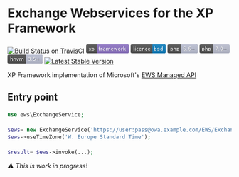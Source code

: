 Exchange Webservices for the XP Framework
=========================================

[![Build Status on TravisCI](https://secure.travis-ci.org/xp-forge/ews.svg)](http://travis-ci.org/xp-forge/ews)
[![XP Framework Module](https://raw.githubusercontent.com/xp-framework/web/master/static/xp-framework-badge.png)](https://github.com/xp-framework/core)
[![BSD Licence](https://raw.githubusercontent.com/xp-framework/web/master/static/licence-bsd.png)](https://github.com/xp-framework/core/blob/master/LICENCE.md)
[![Required PHP 5.6+](https://raw.githubusercontent.com/xp-framework/web/master/static/php-5_6plus.png)](http://php.net/)
[![Supports PHP 7.0+](https://raw.githubusercontent.com/xp-framework/web/master/static/php-7_0plus.png)](http://php.net/)
[![Supports HHVM 3.5+](https://raw.githubusercontent.com/xp-framework/web/master/static/hhvm-3_5plus.png)](http://hhvm.com/)
[![Latest Stable Version](https://poser.pugx.org/xp-forge/ews/version.png)](https://packagist.org/packages/xp-forge/ews)

XP Framework implementation of Microsoft's [EWS Managed API](https://msdn.microsoft.com/en-us/library/office/dn567668%28v=exchg.150%29.aspx)

Entry point
-----------

```php
use ews\ExchangeService;

$ews= new ExchangeService('https://user:pass@owa.example.com/EWS/Exchange.asmx');
$ews->useTimeZone('W. Europe Standard Time');

$result= $ews->invoke(...);
```

*:warning: This is work in progress!*